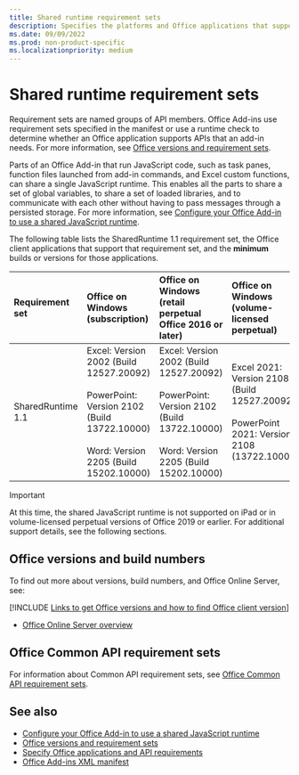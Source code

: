 ```yaml
---
title: Shared runtime requirement sets
description: Specifies the platforms and Office applications that support the SharedRuntime APIs.
ms.date: 09/09/2022
ms.prod: non-product-specific
ms.localizationpriority: medium
---
```


# Shared runtime requirement sets

Requirement sets are named groups of API members. Office Add-ins use requirement sets specified in the manifest or use a runtime check to determine whether an Office application supports APIs that an add-in needs. For more information, see [Office versions and requirement sets](/office/dev/add-ins/develop/office-versions-and-requirement-sets).

Parts of an Office Add-in that run JavaScript code, such as task panes, function files launched from add-in commands, and Excel custom functions, can share a single JavaScript runtime. This enables all the parts to share a set of global variables, to share a set of loaded libraries, and to communicate with each other without having to pass messages through a persisted storage. For more information, see [Configure your Office Add-in to use a shared JavaScript runtime](/office/dev/add-ins/develop/configure-your-add-in-to-use-a-shared-runtime).

The following table lists the SharedRuntime 1.1 requirement set, the Office client applications that support that requirement set, and the **minimum** builds or versions for those applications.

| Requirement set | Office on Windows<br>(subscription) | Office on Windows<br>(retail perpetual Office 2016 or later) | Office on Windows<br>(volume-licensed perpetual) | Office on Mac | Office on iPad | Office on the web | Office Online Server |
|:-----|:-----|:-----|:-----|:-----|:-----|:-----|:-----|
| SharedRuntime 1.1  | Excel: Version 2002 (Build 12527.20092)<br><br>PowerPoint: Version 2102 (Build 13722.10000)<br><br>Word: Version 2205 (Build 15202.10000) | Excel: Version 2002 (Build 12527.20092)<br><br>PowerPoint: Version 2102 (Build 13722.10000)<br><br>Word: Version 2205 (Build 15202.10000) | Excel 2021: Version 2108 (Build 12527.20092)<br><br>PowerPoint 2021: Version 2108 (13722.10000) | Excel: 16.35<br><br>PowerPoint: 16.46.120.0<br><br>Word: 16.61.401.0 | Not supported | Excel, PowerPoint, Word: Supported | Not supported |

> [!IMPORTANT]
> At this time, the shared JavaScript runtime is not supported on iPad or in volume-licensed perpetual versions of Office 2019 or earlier. For additional support details, see the following sections.

## Office versions and build numbers

To find out more about versions, build numbers, and Office Online Server, see:

[!INCLUDE [Links to get Office versions and how to find Office client version](../../includes/links-get-office-versions-builds.md)]
- [Office Online Server overview](/officeonlineserver/office-online-server-overview)

## Office Common API requirement sets

For information about Common API requirement sets, see [Office Common API requirement sets](office-add-in-requirement-sets.md).

## See also

- [Configure your Office Add-in to use a shared JavaScript runtime](/office/dev/add-ins/develop/configure-your-add-in-to-use-a-shared-runtime)
- [Office versions and requirement sets](/office/dev/add-ins/develop/office-versions-and-requirement-sets)
- [Specify Office applications and API requirements](/office/dev/add-ins/develop/specify-office-hosts-and-api-requirements)
- [Office Add-ins XML manifest](/office/dev/add-ins/develop/add-in-manifests)
